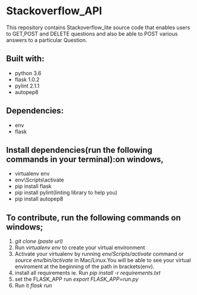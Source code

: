 # Stackoverflow_API

This repository contains Stackoverflow_lite source code that enables users to GET,POST and DELETE questions and also be able to POST various answers to a particular Question.

## Built with:

- python 3.6
- flask 1.0.2
- pylint 2.1.1
- autopep8

## **Dependencies:**
- env
- flask

## **Install dependencies(run the following commands in your terminal):on windows,**
- virtualenv env
- env\Scripts\activate
- pip install flask
- pip install pylint(linting library to help you)
- pip install autopep8

 ## **To contribute, run the following commands on windows;**

1. *git clone (paste url)*
2. Run *virtualenv env* to create your virtual environment
3. Activate your virtualenv by running *env/Scripts/activate* command or  *source env/bin/activate* in Mac/Linux.You will be able to see your virtual enviroment at the beginning of the path in brackets(env).
4. install all requirements ie. Run *pip install -r requirements.txt*
5. set the FLASK_APP run *export FLASK_APP=run.py*
7. Run it *flask run*




